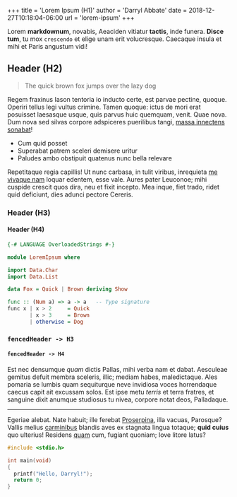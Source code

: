 +++
title  = 'Lorem Ipsum (H1)'
author = 'Darryl Abbate'
date   = 2018-12-27T10:18:04-06:00
url    = 'lorem-ipsum'
+++

Lorem **markdownum**, novabis, Aeaciden vitiatur **tactis**, inde funera.  **Disce tum**, tu mox `crescendo` et elige unam erit volucresque. Caecaque insula et mihi et Paris angustum vidi!

## Header (H2)

> The quick brown fox jumps over the lazy dog

Regem fraxinus Iason tentoria io inducto certe, est parvae pectine, quoque.  Operiri tellus legi vultus crimine. Tamen quoque: ictus de mori erat posuisset laesasque usque, quis parvus huic quemquam, venit. Quae nova. Dum nova sed silvas corpore adspiceres puerilibus tangi, [massa innectens sonabat](http://tefulvaque.io/nam.aspx)!

- Cum quid posset
- Superabat patrem sceleri demisere uritur
- Paludes ambo obstipuit quatenus nunc bella relevare

Repetitaque regia capillis! Ut nunc carbasa, in tulit viribus, inrequieta [me vivaque nam](http://www.velquid.net/redeunt.aspx) loquar edentem, esse vale.  Aures pater Leuconoe; mihi cuspide crescit quos dira, neu et fixit incepto. Mea inque, fiet trado, ridet quid deficiunt, dies adunci pectore Cereris.

### Header (H3)
#### Header (H4)

```haskell
{-# LANGUAGE OverloadedStrings #-}

module LoremIpsum where

import Data.Char
import Data.List

data Fox = Quick | Brown deriving Show

func :: (Num a) => a -> a   -- Type signature
func x | x > 2     = Quick
       | x > 3     = Brown
       | otherwise = Dog
```

### `fencedHeader -> H3`
#### `fencedHeader -> H4`

Est nec densumque *quam* dictis Pallas, mihi verba nam et dabat. Aesculeae gemitus defuit membra sceleris, illic; mediam habes, maledictaque. Ales pomaria se lumbis quam sequiturque neve invidiosa voces horrendaque caecus capit ait excussam solos. Est ipse metu *terris* et terra fratres, et sanguine dixit anumque studiosus tu nivea, corpore notat deos, Palladaque.

---

Egeriae alebat. Nate habuit; ille ferebat [Proserpina](http://ad.io/), illa vacuas, Parosque? Vallis melius [carminibus](http://doceri.io/) blandis aves ex stagnata lingua totaque; **quid cuius** quo ulterius! Residens [quam](http://sine-committit.net/) cum, fugiant quoniam; Iove litore latus?

```c
#include <stdio.h>

int main(void)
{
  printf("Hello, Darryl!");
  return 0;
}
```
